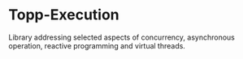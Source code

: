 # Topp-Execution
Library addressing selected aspects of concurrency, asynchronous operation, reactive programming and virtual threads.
